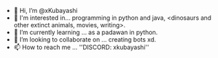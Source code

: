 - 👋 Hi, I’m @xKubayashi
- 👀 I'm interested in... programming in python and java, <dinosaurs and other extinct animals, movies, writing>.
- 🌱 I’m currently learning ... as a padawan in python.
- 💞️ I’m looking to collaborate on ... creating bots xd.
- 📫 How to reach me ... ''DISCORD: xkubayashi''

<!---
xKubayashi/xKubayashi is a ✨ special ✨ repository because its `README.md` (this file) appears on your GitHub profile.
You can click the Preview link to take a look at your changes.
--->
